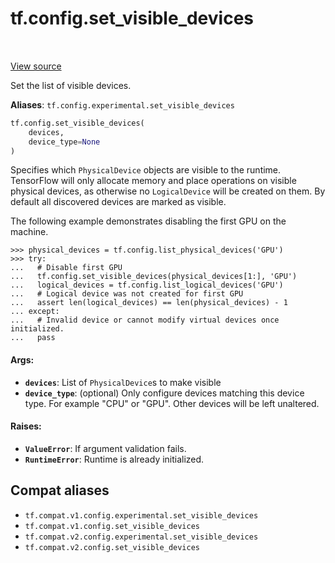 <div itemscope itemtype="http://developers.google.com/ReferenceObject">
<meta itemprop="name" content="tf.config.set_visible_devices" />
<meta itemprop="path" content="Stable" />
</div>

# tf.config.set_visible_devices

<!-- Insert buttons and diff -->

<table class="tfo-notebook-buttons tfo-api" align="left">
</table>

<a target="_blank" href="/code/stable/tensorflow/python/framework/config.py">View source</a>



Set the list of visible devices.

**Aliases**: `tf.config.experimental.set_visible_devices`

``` python
tf.config.set_visible_devices(
    devices,
    device_type=None
)
```



<!-- Placeholder for "Used in" -->

Specifies which `PhysicalDevice` objects are visible to the runtime.
TensorFlow will only allocate memory and place operations on visible
physical devices, as otherwise no `LogicalDevice` will be created on them.
By default all discovered devices are marked as visible.

The following example demonstrates disabling the first GPU on the machine.

```
>>> physical_devices = tf.config.list_physical_devices('GPU')
>>> try:
...   # Disable first GPU
...   tf.config.set_visible_devices(physical_devices[1:], 'GPU')
...   logical_devices = tf.config.list_logical_devices('GPU')
...   # Logical device was not created for first GPU
...   assert len(logical_devices) == len(physical_devices) - 1
... except:
...   # Invalid device or cannot modify virtual devices once initialized.
...   pass
```

#### Args:


* <b>`devices`</b>: List of `PhysicalDevice`s to make visible
* <b>`device_type`</b>: (optional) Only configure devices matching this device type.
  For example "CPU" or "GPU". Other devices will be left unaltered.


#### Raises:


* <b>`ValueError`</b>: If argument validation fails.
* <b>`RuntimeError`</b>: Runtime is already initialized.

## Compat aliases

* `tf.compat.v1.config.experimental.set_visible_devices`
* `tf.compat.v1.config.set_visible_devices`
* `tf.compat.v2.config.experimental.set_visible_devices`
* `tf.compat.v2.config.set_visible_devices`

